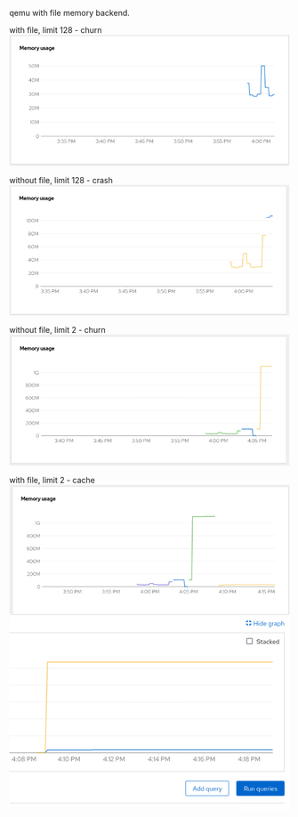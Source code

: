 qemu with file memory backend.

with file, limit 128 - churn
![](1g-guest-with-file-and-128m-limit.png)

without file, limit 128 - crash
![](1g-guest-without-file-and-128m-limit.png)

without file, limit 2 - churn
![](1g-guest-without-file-and-2g-limit.png)

with file, limit 2 - cache
![](1g-guest-with-file-and-2g-limit.png)
![](1g-guest-with-file-and-2g-limit-view-cache.png)
